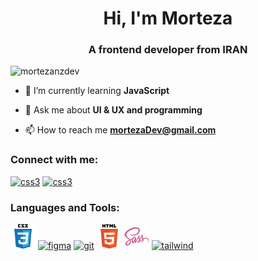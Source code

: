 <h1 align="center">Hi, I'm Morteza</h1>
<h3 align="center">A frontend developer from IRAN</h3>

<p align="left"> <img src="https://komarev.com/ghpvc/?username=mortezanzdev&label=Profile%20views&color=f98334&style=flat" alt="mortezanzdev" /> </p>

- 🌱 I’m currently learning **JavaScript**

- 💬 Ask me about **UI & UX and programming**

- 📫 How to reach me **mortezaDev@gmail.com**

<h3 align="left">Connect with me:</h3>
<p align="left">
  <a href="https:/t.me/elevee_n" target="_blank" rel="noreferrer"> <img src="https://camo.githubusercontent.com/8cb4b3c1d08530f314a8ec2255ff9ab9e9853221472ad35b669f95567516a89f/68747470733a2f2f696d672e69636f6e73382e636f6d2f3f73697a653d3130302669643d6f57697548306a466955305226666f726d61743d706e6726636f6c6f723d303030303030" alt="css3" width="40" height="40"/></a>
    <a href="mailto:mortezanzDev@gmail.com" target="_blank" rel="noreferrer"> <img src="https://camo.githubusercontent.com/1e9852a1690e2701256caf17d2c8880747de024460b629b1b58ee3503dabc233/68747470733a2f2f696d672e69636f6e73382e636f6d2f3f73697a653d3130302669643d503755496c686270577a5a6d26666f726d61743d706e6726636f6c6f723d303030303030" alt="css3" width="40" height="40"/></a>
</p>

<h3 align="left">Languages and Tools:</h3>
<p align="left"> <a href="https://www.w3schools.com/css/" target="_blank" rel="noreferrer"><img src="https://raw.githubusercontent.com/devicons/devicon/master/icons/css3/css3-original-wordmark.svg" alt="css3" width="40" height="40"/></a> <a href="https://www.figma.com/" target="_blank" rel="noreferrer"><img src="https://www.vectorlogo.zone/logos/figma/figma-icon.svg" alt="figma" width="40" height="40"/></a> <a href="https://git-scm.com/" target="_blank" rel="noreferrer"><img src="https://www.vectorlogo.zone/logos/git-scm/git-scm-icon.svg" alt="git" width="40" height="40"/></a> <a href="https://www.w3.org/html/" target="_blank" rel="noreferrer"><img src="https://raw.githubusercontent.com/devicons/devicon/master/icons/html5/html5-original-wordmark.svg" alt="html5" width="40" height="40"/></a> <a href="https://sass-lang.com" target="_blank" rel="noreferrer"><img src="https://raw.githubusercontent.com/devicons/devicon/master/icons/sass/sass-original.svg" alt="sass" width="40" height="40"/></a> <a href="https://tailwindcss.com/" target="_blank" rel="noreferrer"> <img src="https://www.vectorlogo.zone/logos/tailwindcss/tailwindcss-icon.svg" alt="tailwind" width="40" height="40"/></a> </p>
